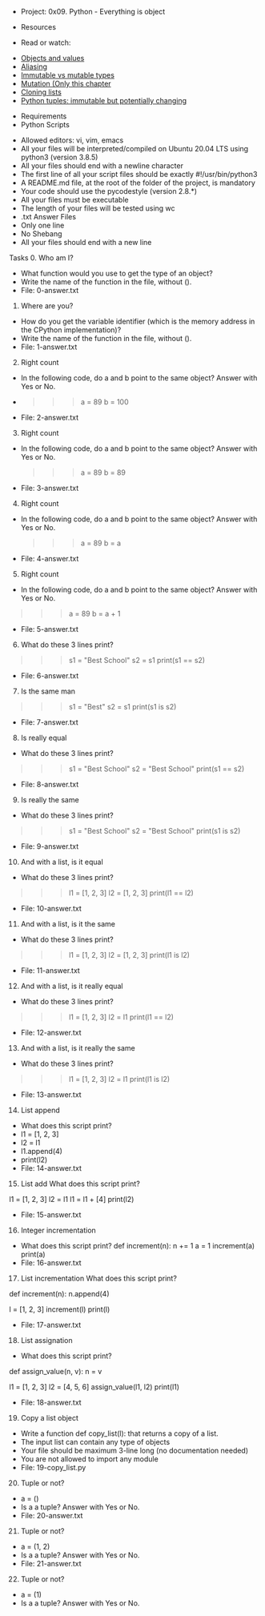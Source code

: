 * Project: 0x09. Python - Everything is object

* Resources
 - Read or watch:

+ [ Objects and values](https://www.openbookproject.net/thinkcs/python/english2e/ch09.html#objects-and-values)
+ [Aliasing](https://www.openbookproject.net/thinkcs/python/english2e/ch09.html#aliasing)
+ [Immutable vs mutable types](https://stackoverflow.com/questions/8056130/immutable-vs-mutable-types)
+ [Mutation (Only this chapter](https://www.composingprograms.com/pages/24-mutable-data.html)
+ [Cloning lists](https://www.openbookproject.net/thinkcs/python/english2e/ch09.html#cloning-lists)
+ [Python tuples: immutable but potentially changing](http://radar.oreilly.com/2014/10/python-tuples-immutable-but-potentially-changing.html)

* Requirements
* Python Scripts
+ Allowed editors: vi, vim, emacs
+ All your files will be interpreted/compiled on Ubuntu 20.04 LTS using python3 (version 3.8.5)
+ All your files should end with a newline character
+ The first line of all your script files should be exactly #!/usr/bin/python3
+  A README.md file, at the root of the folder of the project, is mandatory
+ Your code should use the pycodestyle (version 2.8.*)
+ All your files must be executable
+ The length of your files will be tested using wc
+ .txt Answer Files
+ Only one line
+ No Shebang
+ All your files should end with a new line

Tasks
0. Who am I?
+ What function would you use to get the type of an object?
+ Write the name of the function in the file, without ().
+ File: 0-answer.txt

1. Where are you?
+ How do you get the variable identifier (which is the memory address in the CPython implementation)?
+ Write the name of the function in the file, without ().
+ File: 1-answer.txt

2. Right count
+ In the following code, do a and b point to the same object? Answer with Yes or No.
+ >>> a = 89
  >>> b = 100
+ File: 2-answer.txt

3. Right count
+ In the following code, do a and b point to the same object? Answer with Yes or No.
  >>> a = 89
  >>> b = 89
+ File: 3-answer.txt

4. Right count
+ In the following code, do a and b point to the same object? Answer with Yes or No.
  >>> a = 89
  >>> b = a
+ File: 4-answer.txt

5. Right count
+ In the following code, do a and b point to the same object? Answer with Yes or No.
 >>> a = 89
 >>> b = a + 1
+ File: 5-answer.txt

6. What do these 3 lines print?
 >>> s1 = "Best School"
 >>> s2 = s1
 >>> print(s1 == s2)
+ File: 6-answer.txt

7. Is the same man
 >>> s1 = "Best"
 >>> s2 = s1
 >>> print(s1 is s2)
+ File: 7-answer.txt

8. Is really equal
+ What do these 3 lines print?
 >>> s1 = "Best School"
 >>> s2 = "Best School"
 >>> print(s1 == s2)
+ File: 8-answer.txt

9. Is really the same
+ What do these 3 lines print?
 >>> s1 = "Best School"
 >>> s2 = "Best School"
 >>> print(s1 is s2)
+ File: 9-answer.txt

10. And with a list, is it equal
+ What do these 3 lines print?
 >>> l1 = [1, 2, 3]
 >>> l2 = [1, 2, 3] 
 >>> print(l1 == l2)
+ File: 10-answer.txt

11. And with a list, is it the same
+ What do these 3 lines print?
 >>> l1 = [1, 2, 3]
 >>> l2 = [1, 2, 3] 
 >>> print(l1 is l2)
+ File: 11-answer.txt

12. And with a list, is it really equal
+ What do these 3 lines print?
 >>> l1 = [1, 2, 3]
 >>> l2 = l1
 >>> print(l1 == l2)
+ File: 12-answer.txt

13. And with a list, is it really the same
+ What do these 3 lines print?
 >>> l1 = [1, 2, 3]
 >>> l2 = l1
 >>> print(l1 is l2)
+ File: 13-answer.txt

14. List append
+ What does this script print?
+ l1 = [1, 2, 3]
+ l2 = l1
+ l1.append(4)
+ print(l2)
+ File: 14-answer.txt

15. List add
What does this script print?

l1 = [1, 2, 3]
l2 = l1
l1 = l1 + [4]
print(l2)
+ File: 15-answer.txt

16. Integer incrementation
+ What does this script print?
def increment(n):
    n += 1
    a = 1
increment(a)
print(a)
+ File: 16-answer.txt

17. List incrementation
What does this script print?

def increment(n):
    n.append(4)

l = [1, 2, 3]
increment(l)
print(l)
+ File: 17-answer.txt

18. List assignation
+ What does this script print?

def assign_value(n, v):
    n = v

l1 = [1, 2, 3]
l2 = [4, 5, 6]
assign_value(l1, l2)
print(l1)
+ File: 18-answer.txt

19. Copy a list object
+ Write a function def copy_list(l): that returns a copy of a list.
+ The input list can contain any type of objects
+ Your file should be maximum 3-line long (no documentation needed)
+ You are not allowed to import any module
+ File: 19-copy_list.py

20. Tuple or not?
+ a = ()
+ Is a a tuple? Answer with Yes or No.
+ File: 20-answer.txt

21. Tuple or not?
+ a = (1, 2)
+ Is a a tuple? Answer with Yes or No.
+ File: 21-answer.txt

22. Tuple or not?
+ a = (1)
+ Is a a tuple? Answer with Yes or No.







